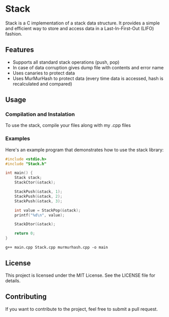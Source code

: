 # Stack

Stack is a C implementation of a stack data structure. It provides a simple and efficient way to store and access data in a Last-In-First-Out (LIFO) fashion.

## Features

- Supports all standard stack operations (push, pop)
- In case of data corruption gives dump file with contents and error name
- Uses canaries to protect data
- Uses MurMurHash to protect data (every time data is accessed, hash is recalculated and compared)

## Usage

### Compilation and Instalation

To use the stack, compile your files along with my .cpp files

### Examples

Here's an example program that demonstrates how to use the stack library:

```c
#include <stdio.h>
#include "Stack.h"

int main() {
    Stack stack;
    StackCtor(&stack);

    StackPush(&stack, 1);
    StackPush(&stack, 2);
    StackPush(&stack, 3);

    int value = StackPop(&stack);
    printf("%d\n", value);

    StackDtor(&stack);

    return 0;
}
```
```
g++ main.cpp Stack.cpp murmurhash.cpp -o main
```

## License

This project is licensed under the MIT License. See the LICENSE file for details.

## Contributing

If you want to contribute to the project, feel free to submit a pull request.